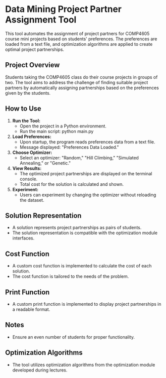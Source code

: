 # Data Mining Project Partner Assignment Tool

This tool automates the assignment of project partners for COMP4605 course mini projects based on students' preferences. The preferences are loaded from a text file, and optimization algorithms are applied to create optimal project partnerships.

## Project Overview

Students taking the COMP4605 class do their course projects in groups of two. The tool aims to address the challenge of finding suitable project partners by automatically assigning partnerships based on the preferences given by the students.

## How to Use

1. **Run the Tool:**
   - Open the project in a Python environment.
   - Run the main script: python main.py
2. **Load Preferences:**
   - Upon startup, the program reads preferences data from a text file.
   - Message displayed: "Preferences Data Loaded."
3. **Choose Optimizer:**
   - Select an optimizer: "Random," "Hill Climbing," "Simulated Annealing," or "Genetic."
4. **View Results:**
   - The optimized project partnerships are displayed on the terminal console.
   - Total cost for the solution is calculated and shown.
5. **Experiment:**
   - Users can experiment by changing the optimizer without reloading the dataset.

## Solution Representation
- A solution represents project partnerships as pairs of students.
- The solution representation is compatible with the optimization module interfaces.

## Cost Function
- A custom cost function is implemented to calculate the cost of each solution.
- The cost function is tailored to the needs of the problem.

## Print Function
- A custom print function is implemented to display project partnerships in a readable format.

## Notes
- Ensure an even number of students for proper functionality.

## Optimization Algorithms
- The tool utilizes optimization algorithms from the optimization module developed during lectures.
